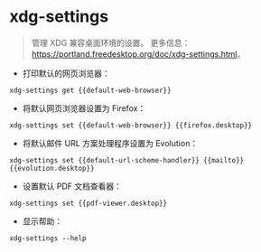 # xdg-settings

> 管理 XDG 兼容桌面环境的设置。
> 更多信息：<https://portland.freedesktop.org/doc/xdg-settings.html>。

- 打印默认的网页浏览器：

`xdg-settings get {{default-web-browser}}`

- 将默认网页浏览器设置为 Firefox：

`xdg-settings set {{default-web-browser}} {{firefox.desktop}}`

- 将默认邮件 URL 方案处理程序设置为 Evolution：

`xdg-settings set {{default-url-scheme-handler}} {{mailto}} {{evolution.desktop}}`

- 设置默认 PDF 文档查看器：

`xdg-settings set {{pdf-viewer.desktop}}`

- 显示帮助：

`xdg-settings --help`